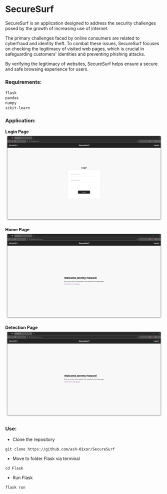 # SecureSurf

SecureSurf is an application designed to address the security challenges posed by the growth of increasing use of internet. 

The primary challenges faced by online consumers are related to cyberfraud and identity theft. To combat these issues, SecureSurf focuses on checking the legitimacy of visited web pages, which is crucial in safeguarding customers' identities and preventing phishing attacks.

By verifying the legitimacy of websites, SecureSurf helps ensure a secure and safe browsing experience for users.

### Requirements:

```
flask
pandas
numpy
sckit-learn
```

### Application:

**Login Page**
![Login Page](Images/Login.png)

**Home Page**
![Home Page](Images/Home.png)

**Detection Page**
![Detection](Images/Detection_page.png)


### Use:
- Clone the repository
```
git clone https://github.com/ash-01xor/SecureSurf
```
- Move to folder Flask via terminal
```
cd Flask
```
- Run Flask
```
flask run
```